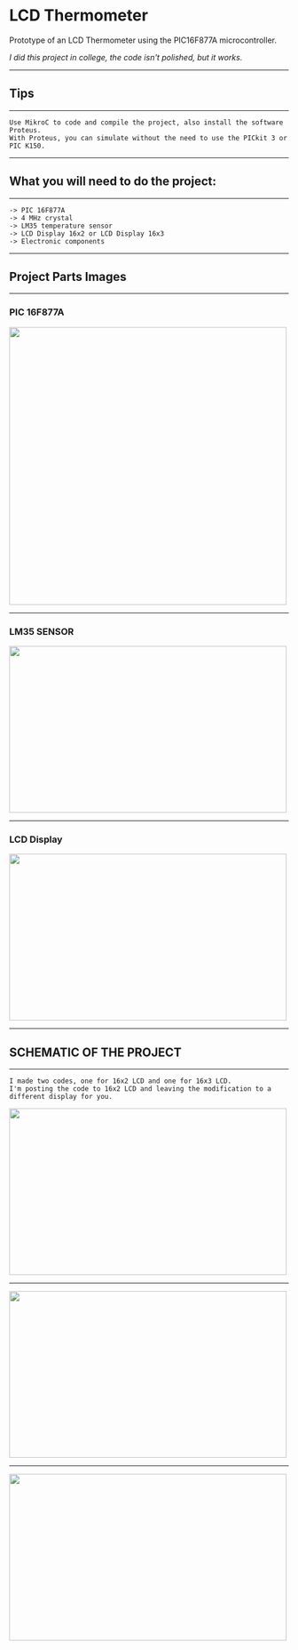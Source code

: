 # LCD Thermometer

Prototype of an LCD Thermometer using the PIC16F877A microcontroller.

*I did this project in college, the code isn't polished, but it works.*

---
## Tips
---
    Use MikroC to code and compile the project, also install the software Proteus. 
    With Proteus, you can simulate without the need to use the PICkit 3 or PIC K150.
---

## What you will need to do the project:

---
    -> PIC 16F877A
    -> 4 MHz crystal
    -> LM35 temperature sensor
    -> LCD Display 16x2 or LCD Display 16x3
    -> Electronic components

---

## Project Parts Images

---
### PIC 16F877A

<div id="PIC-Image" align="left">
    <img height="500" width="500" src="https://www.theengineeringprojects.com/wp-content/uploads/2017/06/Introduction-to-PIC16F877a.png">
</div>

---

### LM35 SENSOR

<div id="SENSOR-Image" align="left">
    <img height="300" width="500" src="https://www.filipeflop.com/wp-content/uploads/2017/11/lm35.jpg">
</div>

---

### LCD Display

<div id="LCD-Image" align="left">
    <img height="300" width="500" src="https://i1.wp.com/microcontrollerslab.com/wp-content/uploads/2015/01/16X2-LCD-Pinout-diagram-Pic-Microcontroller-tutorial.png">
</div>

---

## SCHEMATIC OF THE PROJECT
---

    I made two codes, one for 16x2 LCD and one for 16x3 LCD. 
    I'm posting the code to 16x2 LCD and leaving the modification to a different display for you.

<div id="SCHEMATIC 16x2-Image" align="left">
    <img height="300" width="500" src="https://cdn.discordapp.com/attachments/936646713345720400/938119018789871636/circuito_do_termometro.png">
</div>

---

<div id="SCHEMATIC 16x3-Image" align="left">
    <img height="300" width="500" src="https://cdn.discordapp.com/attachments/936646713345720400/938119019481935872/DISPLAY_20X4.png">
</div>

---

<div id="SCHEMATIC 16x3-Image" align="left">
    <img height="300" width="500" src="https://cdn.discordapp.com/attachments/936646713345720400/938119019129618552/DISPLAY_20X4_2.png">
</div>
